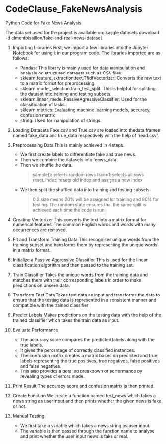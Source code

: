 # CodeClause_FakeNewsAnalysis
Python Code for Fake News Analysis

The data set used for the project is available on: kaggle datasets download -d clmentbisaillon/fake-and-real-news-dataset

1. Importing Libraries
   First, we import a few libraries into the Jupyter Notebook for using it in our program code. The libraries imported are as follows:
     - Pandas: This library is mainly used for data manipulation and analysis on structured datasets such as CSV files.
     - sklearn.feature_extraction.text.TfidfVectorizer: Converts the raw text to a matrix format for preprocessing.
     - sklearn.model_selection.train_test_split: This is helpful for splitting the dataset into training and testing subsets.
     - sklearn.linear_model.PassiveAgressiveClassifier: Used for the classification of tasks.
     - sklearn.metrics: Evaluating machine learning models, accuracy, confusion matrix.
     - string: Used for manipulation of strings.
       
2. Loading Datasets
   Fake.csv and True.csv are loaded into thedata frames named fake_data and true_data respectively with the help of 'read.csv'.
   
3. Preprocessing Data
   This is mainly achieved in 4 steps.
   - We first create labels to differentiate fake and true news.
   - Then we combine the datasets into 'news_data'.
   - Then we shuffle the data.
       > sample(): selects random rows
       > frac=1: selects all rows
       > reset_index: resets old index and assigns a new index
   - We then split the shuffled data into training and testing subsets.
       > 0.2 size means 20% will be assigned for training and 80% for testing.
       > The random state ensures that the same split is achieved each time the code is run.
       
4. Creating Vectorizer
   This converts the text into a matrix format for numerical features. The common English words and words with many occurrences are removed.
   
5. Fit and Transform Training Data
   This recognises unique words from the training subset and transforms them by representing the unique words in a matrix format.
   
6. Initialize a Passive Aggressive Classifier
    This is used for the linear classification algorithm and then passed to the training set.
   
7. Train Classifier
     Takes the unique words from the training data and matches them with their corresponding labels in order to make predictions on unseen data.
    
8. Transform Test Data
   Takes test data as input and transforms the data to ensure that the testing data is represented in a consistent manner and compatible with the trained classifier
   
9. Predict Labels
    Makes predictions on the testing data with the help of the trained classifier which takes the train data as input.
   
10. Evaluate Performance
    - The accuracy score compares the predicted labels along with the true labels.
    - It gives the percentage of correctly classified instances.
    - The confusion matrix creates a matrix based on predicted and true labels representing the true positives, true negatives, false positives and false negatives.
    - This also provides a detailed breakdown of performance by revealing types of errors made.
      
11. Print Result
    The accuracy score and confusion matrix is then printed.
    
12. Create Function
    We create a function named test_news which takes a news string as user input and then prints whether the given news is fake or not.
  
13. Manual Testing
    - We first take a variable which takes a news string as user input.
    - The variable is then passed through the function name to analyse and print whether the user input news is fake or real.

